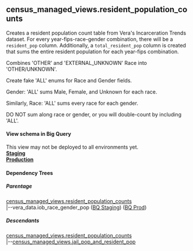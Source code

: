 ## census_managed_views.resident_population_counts

Creates a resident population count table from
Vera's Incarceration Trends dataset. For every
year-fips-race-gender combination, there will be a `resident_pop` column.
Additionally, a `total_resident_pop` column is created that sums the entire
resident population for each year-fips combination.

Combines 'OTHER' and 'EXTERNAL_UNKNOWN' Race into 'OTHER/UNKNOWN'.

Create fake 'ALL' enums for Race and Gender fields.

Gender: 'ALL' sums Male, Female, and Unknown for each race.

Similarly, Race: 'ALL' sums every race for each gender.

DO NOT sum along race or gender, or you will double-count by including 'ALL'.


#### View schema in Big Query
This view may not be deployed to all environments yet.<br/>
[**Staging**](https://console.cloud.google.com/bigquery?pli=1&p=recidiviz-staging&page=table&project=recidiviz-staging&d=census_managed_views&t=resident_population_counts)
<br/>
[**Production**](https://console.cloud.google.com/bigquery?pli=1&p=recidiviz-123&page=table&project=recidiviz-123&d=census_managed_views&t=resident_population_counts)
<br/>

#### Dependency Trees

##### Parentage
[census_managed_views.resident_population_counts](../census_managed_views/resident_population_counts.md) <br/>
|--vera_data.iob_race_gender_pop ([BQ Staging](https://console.cloud.google.com/bigquery?pli=1&p=recidiviz-staging&page=table&project=recidiviz-staging&d=vera_data&t=iob_race_gender_pop)) ([BQ Prod](https://console.cloud.google.com/bigquery?pli=1&p=recidiviz-123&page=table&project=recidiviz-123&d=vera_data&t=iob_race_gender_pop)) <br/>


##### Descendants
[census_managed_views.resident_population_counts](../census_managed_views/resident_population_counts.md) <br/>
|--[census_managed_views.jail_pop_and_resident_pop](../census_managed_views/jail_pop_and_resident_pop.md) <br/>

